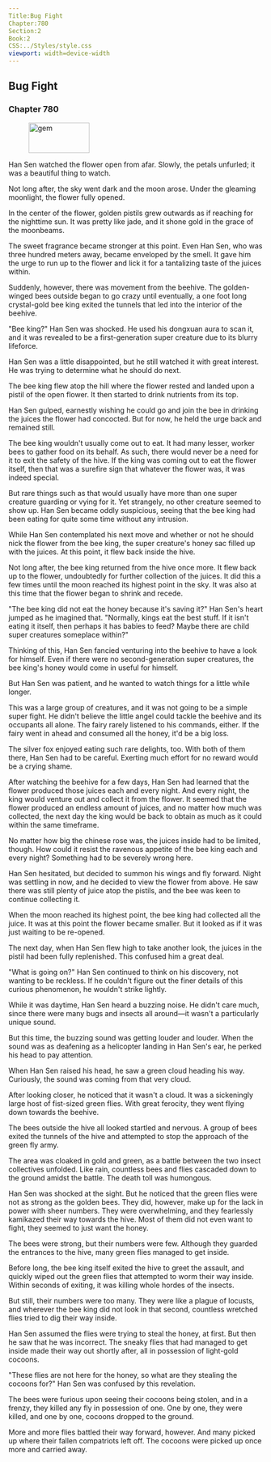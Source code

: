 ```yaml
---
Title:Bug Fight 
Chapter:780 
Section:2 
Book:2 
CSS:../Styles/style.css 
viewport: width=device-width
---
```

  
## Bug Fight
### Chapter 780
  
<figure>
	<img src="../Images/gem.gif" alt="gem" id="gem" width="120" height="60" />
</figure>
  

  
Han Sen watched the flower open from afar. Slowly, the petals unfurled; it was a beautiful thing to watch.

Not long after, the sky went dark and the moon arose. Under the gleaming moonlight, the flower fully opened.

In the center of the flower, golden pistils grew outwards as if reaching for the nighttime sun. It was pretty like jade, and it shone gold in the grace of the moonbeams.

The sweet fragrance became stronger at this point. Even Han Sen, who was three hundred meters away, became enveloped by the smell. It gave him the urge to run up to the flower and lick it for a tantalizing taste of the juices within.

Suddenly, however, there was movement from the beehive. The golden-winged bees outside began to go crazy until eventually, a one foot long crystal-gold bee king exited the tunnels that led into the interior of the beehive.

"Bee king?" Han Sen was shocked. He used his dongxuan aura to scan it, and it was revealed to be a first-generation super creature due to its blurry lifeforce.

Han Sen was a little disappointed, but he still watched it with great interest. He was trying to determine what he should do next.

The bee king flew atop the hill where the flower rested and landed upon a pistil of the open flower. It then started to drink nutrients from its top.

Han Sen gulped, earnestly wishing he could go and join the bee in drinking the juices the flower had concocted. But for now, he held the urge back and remained still.

The bee king wouldn't usually come out to eat. It had many lesser, worker bees to gather food on its behalf. As such, there would never be a need for it to exit the safety of the hive. If the king was coming out to eat the flower itself, then that was a surefire sign that whatever the flower was, it was indeed special.

But rare things such as that would usually have more than one super creature guarding or vying for it. Yet strangely, no other creature seemed to show up. Han Sen became oddly suspicious, seeing that the bee king had been eating for quite some time without any intrusion.

While Han Sen contemplated his next move and whether or not he should nick the flower from the bee king, the super creature's honey sac filled up with the juices. At this point, it flew back inside the hive.

Not long after, the bee king returned from the hive once more. It flew back up to the flower, undoubtedly for further collection of the juices. It did this a few times until the moon reached its highest point in the sky. It was also at this time that the flower began to shrink and recede.

"The bee king did not eat the honey because it's saving it?" Han Sen's heart jumped as he imagined that. "Normally, kings eat the best stuff. If it isn't eating it itself, then perhaps it has babies to feed? Maybe there are child super creatures someplace within?"

Thinking of this, Han Sen fancied venturing into the beehive to have a look for himself. Even if there were no second-generation super creatures, the bee king's honey would come in useful for himself.

But Han Sen was patient, and he wanted to watch things for a little while longer.

This was a large group of creatures, and it was not going to be a simple super fight. He didn't believe the little angel could tackle the beehive and its occupants all alone. The fairy rarely listened to his commands, either. If the fairy went in ahead and consumed all the honey, it'd be a big loss.

The silver fox enjoyed eating such rare delights, too. With both of them there, Han Sen had to be careful. Exerting much effort for no reward would be a crying shame.

After watching the beehive for a few days, Han Sen had learned that the flower produced those juices each and every night. And every night, the king would venture out and collect it from the flower. It seemed that the flower produced an endless amount of juices, and no matter how much was collected, the next day the king would be back to obtain as much as it could within the same timeframe.

No matter how big the chinese rose was, the juices inside had to be limited, though. How could it resist the ravenous appetite of the bee king each and every night? Something had to be severely wrong here.

Han Sen hesitated, but decided to summon his wings and fly forward. Night was settling in now, and he decided to view the flower from above. He saw there was still plenty of juice atop the pistils, and the bee was keen to continue collecting it.

When the moon reached its highest point, the bee king had collected all the juice. It was at this point the flower became smaller. But it looked as if it was just waiting to be re-opened.

The next day, when Han Sen flew high to take another look, the juices in the pistil had been fully replenished. This confused him a great deal.

"What is going on?" Han Sen continued to think on his discovery, not wanting to be reckless. If he couldn't figure out the finer details of this curious phenomenon, he wouldn't strike lightly.

While it was daytime, Han Sen heard a buzzing noise. He didn't care much, since there were many bugs and insects all around—it wasn't a particularly unique sound.

But this time, the buzzing sound was getting louder and louder. When the sound was as deafening as a helicopter landing in Han Sen's ear, he perked his head to pay attention.

When Han Sen raised his head, he saw a green cloud heading his way. Curiously, the sound was coming from that very cloud.

After looking closer, he noticed that it wasn't a cloud. It was a sickeningly large host of fist-sized green flies. With great ferocity, they went flying down towards the beehive.

The bees outside the hive all looked startled and nervous. A group of bees exited the tunnels of the hive and attempted to stop the approach of the green fly army.

The area was cloaked in gold and green, as a battle between the two insect collectives unfolded. Like rain, countless bees and flies cascaded down to the ground amidst the battle. The death toll was humongous.

Han Sen was shocked at the sight. But he noticed that the green flies were not as strong as the golden bees. They did, however, make up for the lack in power with sheer numbers. They were overwhelming, and they fearlessly kamikazed their way towards the hive. Most of them did not even want to fight, they seemed to just want the honey.

The bees were strong, but their numbers were few. Although they guarded the entrances to the hive, many green flies managed to get inside.

Before long, the bee king itself exited the hive to greet the assault, and quickly wiped out the green flies that attempted to worm their way inside. Within seconds of exiting, it was killing whole hordes of the insects.

But still, their numbers were too many. They were like a plague of locusts, and wherever the bee king did not look in that second, countless wretched flies tried to dig their way inside.

Han Sen assumed the flies were trying to steal the honey, at first. But then he saw that he was incorrect. The sneaky flies that had managed to get inside made their way out shortly after, all in possession of light-gold cocoons.

"These flies are not here for the honey, so what are they stealing the cocoons for?" Han Sen was confused by this revelation.

The bees were furious upon seeing their cocoons being stolen, and in a frenzy, they killed any fly in possession of one. One by one, they were killed, and one by one, cocoons dropped to the ground.

More and more flies battled their way forward, however. And many picked up where their fallen compatriots left off. The cocoons were picked up once more and carried away.